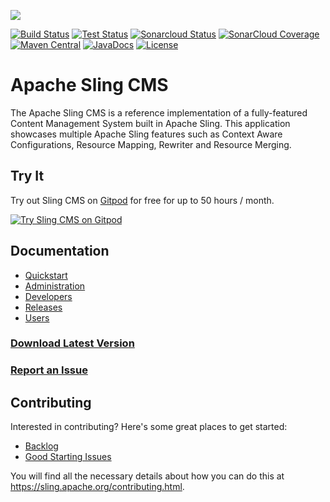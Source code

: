 [<img src="https://sling.apache.org/res/logos/sling.png"/>](https://sling.apache.org)

 [![Build Status](https://builds.apache.org/buildStatus/icon?job=Sling/sling-org-apache-sling-app-cms/master)](https://builds.apache.org/job/Sling/job/sling-org-apache-sling-app-cms/job/master) [![Test Status](https://img.shields.io/jenkins/t/https/builds.apache.org/job/Sling/job/sling-org-apache-sling-app-cms/job/master.svg)](https://builds.apache.org/job/Sling/job/sling-org-apache-sling-app-cms/job/master/test_results_analyzer/) [![Sonarcloud Status](https://sonarcloud.io/api/project_badges/measure?project=apache_sling-org-apache-sling-app-cms&metric=alert_status)](https://sonarcloud.io/dashboard?id=apache_sling-org-apache-sling-app-cms)  [![SonarCloud Coverage](https://sonarcloud.io/api/project_badges/measure?project=apache_sling-org-apache-sling-app-cms&metric=coverage)](https://sonarcloud.io/component_measures/metric/coverage/list?id=apache_sling-org-apache-sling-app-cms) [![Maven Central](https://maven-badges.herokuapp.com/maven-central/org.apache.sling/org.apache.sling.cms/badge.svg)](https://search.maven.org/#search%7Cga%7C1%7Cg%3A%22org.apache.sling%22%20a%3A%22org.apache.sling.cms%22) [![JavaDocs](https://www.javadoc.io/badge/org.apache.sling/org.apache.sling.cms.api.svg)](https://www.javadoc.io/doc/org.apache.sling/org.apache.sling.cms.api) [![License](https://img.shields.io/badge/License-Apache%202.0-blue.svg)](https://www.apache.org/licenses/LICENSE-2.0)

# Apache Sling CMS

The Apache Sling CMS is a reference implementation of a fully-featured Content Management System built in Apache Sling. This application showcases multiple Apache Sling features such as Context Aware Configurations, Resource Mapping, Rewriter and Resource Merging.

## Try It

Try out Sling CMS on [Gitpod](https://www.gitpod.io/) for free for up to 50 hours / month.

[![Try Sling CMS on Gitpod](https://img.shields.io/badge/Gitpod-Try%20Sling%20CMS%20Online-blue?logo=gitpod)](https://gitpod.io/#https://github.com/apache/sling-org-apache-sling-app-cms) 

## Documentation

 * [Quickstart](docs/quickstart.md)
 * [Administration](docs/administration.md)
 * [Developers](docs/developers.md)
 * [Releases](docs/releases.md)
 * [Users](docs/users.md)

### [Download Latest Version](https://search.maven.org/remotecontent?filepath=org/apache/sling/org.apache.sling.cms.builder/0.14.0/org.apache.sling.cms.builder-0.14.0.jar)
### [Report an Issue](https://issues.apache.org/jira)

## Contributing

Interested in contributing? Here's some great places to get started:

 - [Backlog](https://issues.apache.org/jira/issues/?jql=project%20%3D%20SLING%20AND%20status%20%3D%20Open%20AND%20component%20in%20(%22App%20CMS%22%2C%20%22App%20CMS%20Reference%22))
 - [Good Starting Issues](https://issues.apache.org/jira/issues/?jql=project%20%3D%20SLING%20AND%20status%20%3D%20Open%20AND%20component%20in%20(%22App%20CMS%22%2C%20%22App%20CMS%20Reference%22)%20AND%20labels%20%3D%20newbie)

You will find all the necessary details about how you can do this at https://sling.apache.org/contributing.html.
